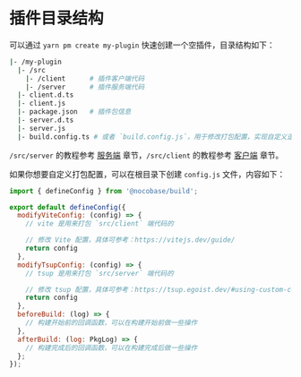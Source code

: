 # 插件目录结构

可以通过 `yarn pm create my-plugin` 快速创建一个空插件，目录结构如下：

```bash
|- /my-plugin
  |- /src
    |- /client      # 插件客户端代码
    |- /server      # 插件服务端代码
  |- client.d.ts
  |- client.js
  |- package.json   # 插件包信息
  |- server.d.ts
  |- server.js
  |- build.config.ts # 或者 `build.config.js`，用于修改打包配置，实现自定义逻辑
```

`/src/server` 的教程参考 [服务端](./server) 章节，`/src/client` 的教程参考 [客户端](./client) 章节。

如果你想要自定义打包配置，可以在根目录下创建 `config.js` 文件，内容如下：

```js
import { defineConfig } from '@nocobase/build';

export default defineConfig({
  modifyViteConfig: (config) => {
    // vite 是用来打包 `src/client` 端代码的

    // 修改 Vite 配置，具体可参考：https://vitejs.dev/guide/
    return config
  },
  modifyTsupConfig: (config) => {
    // tsup 是用来打包 `src/server` 端代码的

    // 修改 tsup 配置，具体可参考：https://tsup.egoist.dev/#using-custom-configuration
    return config
  },
  beforeBuild: (log) => {
    // 构建开始前的回调函数，可以在构建开始前做一些操作
  },
  afterBuild: (log: PkgLog) => {
    // 构建完成后的回调函数，可以在构建完成后做一些操作
  };
});
```

